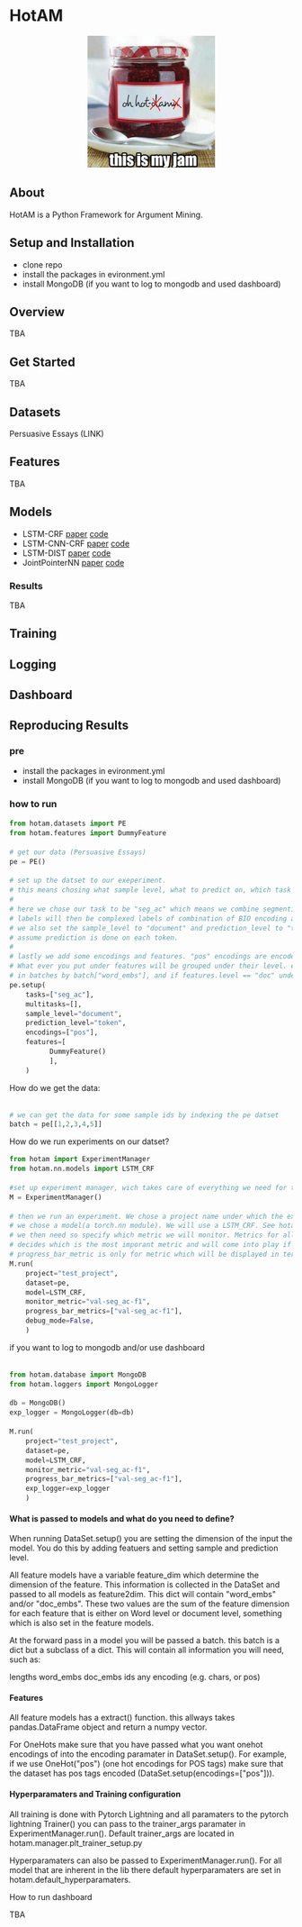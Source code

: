 # HotAM

<p align="center">
  <img src="https://github.com/AxlAlm/HotAM/blob/main/HOTAM_LOGO.png?raw=true" alt="hot jam dam"/>
</p>

## About

HotAM is a Python Framework for Argument Mining.

## Setup and Installation

- clone repo
- install the packages in evironment.yml
- install MongoDB (if you want to log to mongodb and used dashboard)

## Overview
TBA

## Get Started
TBA

## Datasets
Persuasive Essays (LINK)

## Features
TBA

## Models

- LSTM-CRF [paper](https://www.aclweb.org/anthology/W19-4501) [code](https://github.com/AxlAlm/HotAM/blob/main/hotam/nn/models/lstm_crf.py)
- LSTM-CNN-CRF [paper](https://arxiv.org/pdf/1704.06104.pdf) [code](https://github.com/AxlAlm/HotAM/blob/main/hotam/nn/models/lstm_cnn_crf.py)
- LSTM-DIST [paper](https://www.aclweb.org/anthology/P19-1464/) [code](https://github.com/AxlAlm/HotAM/blob/main/hotam/nn/models/lstm_dist.py) 
- JointPointerNN [paper](https://arxiv.org/pdf/1612.08994.pdf) [code](https://github.com/AxlAlm/HotAM/blob/main/hotam/nn/models/joint_pointer_nn.py)

### Results
TBA

## Training
## Logging
## Dashboard
## Reproducing Results


### pre

- install the packages in evironment.yml
- install MongoDB (if you want to log to mongodb and used dashboard)


### how to run

```python
from hotam.datasets import PE
from hotam.features import DummyFeature

# get our data (Persuasive Essays)
pe = PE()

# set up the datset to our exeperiment.
# this means chosing what sample level, what to predict on, which task etc
#
# here we chose our task to be "seg_ac" which means we combine segmention and Argument Component classification to one task
# labels will then be complexed labels of combination of BIO encoding and Argument Types, e.g. B-Premise, B-Claim, O, I-MajorClaim (labels for PE)
# we also set the sample_level to "document" and prediction_level to "token" meaning our samples will be arrays of token per documents and we 
# assume prediction is done on each token.
#
# lastly we add some encodings and features. "pos" encodings are encoded pos-tags and DummyFeature() is defult to randomly generate 100 dim features for tokens
# What ever you put under features will be grouped under their level. e.g. all features where the feature.level == "doc" will be concatenated and then accessed in
# in batches by batch["word_embs"], and if features.level == "doc" under batch["doc_embs"]
pe.setup(
    tasks=["seg_ac"],
    multitasks=[], 
    sample_level="document",
    prediction_level="token",	
    encodings=["pos"],
    features=[
          DummyFeature()
          ],
	)

```

How do we get the data:


```python

# we can get the data for some sample ids by indexing the pe datset
batch = pe[[1,2,3,4,5]]
```


How do we run experiments on our datset?

```python
from hotam import ExperimentManager
from hotam.nn.models import LSTM_CRF

#set up experiment manager, wich takes care of everything we need for training, except the model
M = ExperimentManager()

# then we run an experiment. We chose a project name under which the experiment will be logged
# we chose a model(a torch.nn module). We will use a LSTM_CRF. See hotam/nn/models for more
# we then need so specify which metric we will monitor. Metrics for all tasks etc will be logged but monitor metric
# decides which is the most imporant metric and will come into play if you want for example, early stopping
# progress_bar_metric is only for metric which will be displayed in terminal when running.
M.run( 
    project="test_project",
    dataset=pe,
    model=LSTM_CRF,
    monitor_metric="val-seg_ac-f1",
    progress_bar_metrics=["val-seg_ac-f1"],
    debug_mode=False,
    )


```

if you want to log to mongodb and/or use dashboard
```python

from hotam.database import MongoDB
from hotam.loggers import MongoLogger

db = MongoDB()
exp_logger = MongoLogger(db=db)

M.run( 
    project="test_project",
    dataset=pe,
    model=LSTM_CRF,
    monitor_metric="val-seg_ac-f1",
    progress_bar_metrics=["val-seg_ac-f1"],
    exp_logger=exp_logger
    )
```


#### What is passed to models and what do you need to define?

When running DataSet.setup() you are setting the dimension of the input the model. You do this by adding featuers and setting sample and prediction level.

All feature models have a variable feature_dim which determine the dimension of the feature. This information is collected in the DataSet and passed to all models
as feature2dim. This dict will contain "word_embs" and/or "doc_embs". These two values are the sum of the feature dimension for each feature that is either on Word level or document level, something which is also set in the feature models.

At the forward pass in a model you will be passed a batch. this batch is a dict but a subclass of a dict. This will contain all information you will need, such as:

lengths
word_embs
doc_embs
ids
any encoding (e.g. chars, or pos)



#### Features

All feature models has a extract() function. this allways takes pandas.DataFrame object and return a numpy vector.

For OneHots make sure that you have passed what you want onehot encodings of into the encoding paramater in DataSet.setup(). For example, if we use OneHot("pos") (one hot encodings for POS tags) make sure that the dataset has pos tags encoded (DataSet.setup(encodings=["pos"])).


#### Hyperparamaters and Training configuration

All training is done with Pytorch Lightning and all paramaters to the pytorch lightning Trainer() you can pass to the trainer_args paramater in ExperimentManager.run(). Default trainer_args are located in hotam.manager.plt_trainer_setup.py

Hyperparamaters can also be passed to ExperimentManager.run(). For all model that are inherent in the lib there default hyperparamaters are set in hotam.default_hyperparamaters.



How to run dashboard

TBA

